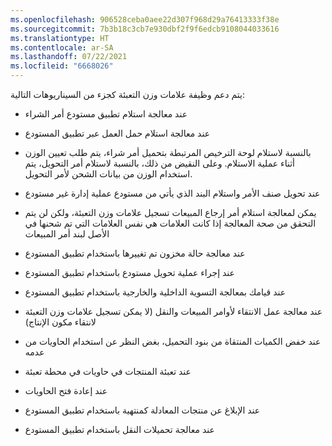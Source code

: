 ```yaml
---
ms.openlocfilehash: 906528ceba0aee22d307f968d29a76413333f38e
ms.sourcegitcommit: 7b3b18c3cb7e930dbf2f9f6edcb9108044033616
ms.translationtype: HT
ms.contentlocale: ar-SA
ms.lasthandoff: 07/22/2021
ms.locfileid: "6668026"
---
```

يتم دعم وظيفة علامات وزن التعبئة كجزء من السيناريوهات التالية:

-   عند معالجة استلام تطبيق مستودع أمر الشراء

-   عند معالجة استلام حمل العمل عبر تطبيق المستودع

-   بالنسبة لاستلام لوحة الترخيص المرتبطة بتحميل أمر شراء، يتم طلب تعيين الوزن أثناء عملية الاستلام.
 وعلى النقيض من ذلك، بالنسبة لاستلام أمر التحويل، يتم استخدام الوزن من بيانات الشحن لأمر التحويل.

-   عند تحويل صنف الأمر واستلام البند الذي يأتي من مستودع عملية إدارة غير مستودع

-   يمكن لمعالجة استلام أمر إرجاع المبيعات تسجيل علامات وزن التعبئة، ولكن لن يتم التحقق من صحة المعالجة إذا كانت العلامات هي نفس العلامات التي تم شحنها في الأصل لبند أمر المبيعات

-   عند معالجة حالة مخزون تم تغييرها باستخدام تطبيق المستودع

-   عند إجراء عملية تحويل مستودع باستخدام تطبيق المستودع

-   عند قيامك بمعالجة التسوية الداخلية والخارجية باستخدام تطبيق المستودع

-   عند معالجة عمل الانتقاء لأوامر المبيعات والنقل (لا يمكن تسجيل علامات وزن التعبئة لانتقاء مكون الإنتاج)

-   عند خفض الكميات المنتقاة من بنود التحميل، بغض النظر عن استخدام الحاويات من عدمه

-   عند تعبئة المنتجات في حاويات في محطة تعبئة

-   عند إعادة فتح الحاويات

-   عند الإبلاغ عن منتجات المعادلة كمنتهية باستخدام تطبيق المستودع

-   عند معالجة تحميلات النقل باستخدام تطبيق المستودع
